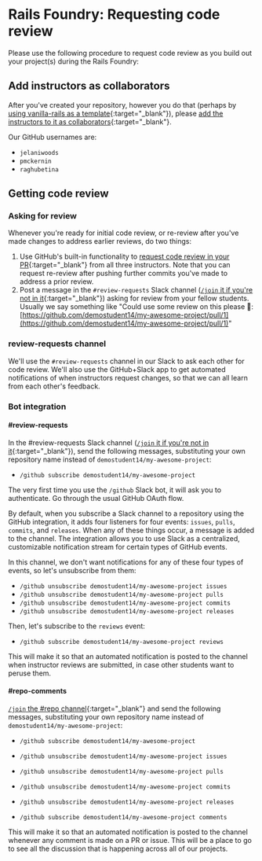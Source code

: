 # Rails Foundry: Requesting code review

Please use the following procedure to request code review as you build out your project(s) during the Rails Foundry:

## Add instructors as collaborators

After you've created your repository, however you do that (perhaps by [using vanilla-rails as a template](https://github.com/appdev-projects/vanilla-rails/generate){:target="_blank"}), please [add the instructors to it as collaborators](https://docs.github.com/en/github/setting-up-and-managing-your-github-user-account/inviting-collaborators-to-a-personal-repository){:target="_blank"}.

Our GitHub usernames are:

 - `jelaniwoods`
 - `pmckernin`
 - `raghubetina`

## Getting code review

### Asking for review

Whenever you're ready for initial code review, or re-review after you've made changes to address earlier reviews, do two things:

 1. Use GitHub's built-in functionality to [request code review in your PR](https://docs.github.com/en/github/collaborating-with-issues-and-pull-requests/requesting-a-pull-request-review){:target="_blank"} from all three instructors. Note that you can request re-review after pushing further commits you've made to address a prior review.
 2. Post a message in the `#review-requests` Slack channel ([`/join` it if you're not in it](https://slack.com/help/articles/205239967-Join-a-channel){:target="_blank"}) asking for review from your fellow students. Usually we say something like "Could use some review on this please 👀: [https://github.com/demostudent14/my-awesome-project/pull/1](https://github.com/demostudent14/my-awesome-project/pull/1)"


### review-requests channel

We'll use the `#review-requests` channel in our Slack to ask each other for code review. We'll also use the GitHub+Slack app to get automated notifications of when instructors request changes, so that we can all learn from each other's feedback.

### Bot integration

#### #review-requests

In the #review-requests Slack channel ([`/join` it if you're not in it](https://slack.com/help/articles/205239967-Join-a-channel){:target="_blank"}), send the following messages, substituting your own repository name instead of `demostudent14/my-awesome-project`:

 - `/github subscribe demostudent14/my-awesome-project`

The very first time you use the `/github` Slack bot, it will ask you to authenticate. Go through the usual GitHub OAuth flow.

By default, when you subscribe a Slack channel to a repository using the GitHub integration, it adds four listeners for four events: `issues`, `pulls`, `commits`, and `releases`. When any of these things occur, a message is added to the channel. The integration allows you to use Slack as a centralized, customizable notification stream for certain types of GitHub events.

In this channel, we don't want notifications for any of these four types of events, so let's unsubscribe from them:

 - `/github unsubscribe demostudent14/my-awesome-project issues`
 - `/github unsubscribe demostudent14/my-awesome-project pulls`
 - `/github unsubscribe demostudent14/my-awesome-project commits`
 - `/github unsubscribe demostudent14/my-awesome-project releases`

Then, let's subscribe to the `reviews` event:

 - `/github subscribe demostudent14/my-awesome-project reviews`

This will make it so that an automated notification is posted to the channel when instructor reviews are submitted, in case other students want to peruse them.

#### #repo-comments

[`/join` the #repo channel](https://slack.com/help/articles/205239967-Join-a-channel){:target="_blank"} and send the following messages, substituting your own repository name instead of `demostudent14/my-awesome-project`:

 - `/github subscribe demostudent14/my-awesome-project`

 - `/github unsubscribe demostudent14/my-awesome-project issues`
 - `/github unsubscribe demostudent14/my-awesome-project pulls`
 - `/github unsubscribe demostudent14/my-awesome-project commits`
 - `/github unsubscribe demostudent14/my-awesome-project releases`

 - `/github subscribe demostudent14/my-awesome-project comments`

This will make it so that an automated notification is posted to the channel whenever any comment is made on a PR or issue. This will be a place to go to see all the discussion that is happening across all of our projects.
